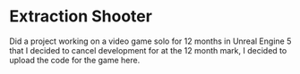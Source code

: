 # Extraction Shooter

Did a project working on a video game solo for 12 months in Unreal Engine 5 that I decided to cancel development for at the 12 month mark, I decided to upload the code for the game here.